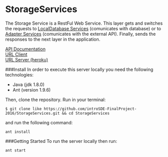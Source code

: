 # StorageServices
The Storage Service is a RestFul Web Service. This layer gets and switches the requests to [LocalDatabase Services](https://github.com/introSDE-FinalProject-2016/LocalDatabaseServices) (comunicates with database) or to [Adapter Services](https://github.com/introSDE-FinalProject-2016/AdapterServices) (comunicates with the external API). Finally, sends the responses to the next layer in the application.


[API Documentation](http://docs.storageservices.apiary.io/#)  
[URL Client](https://github.com/introSDE-FinalProject-2016/Telegram-Bot)  
[URL Server (heroku)](https://warm-hamlet-95336.herokuapp.com/sdelab/storage-service/) 


###Install
In order to execute this server locally you need the following technologies:

* Java (jdk 1.8.0)
* Ant (version 1.9.6)

Then, clone the repository. Run in your terminal:

```
$ git clone like https://github.com/introSDE-FinalProject-2016/StorageServices.git && cd StorageServices
```

and run the following command:
```
ant install
```

###Getting Started
To run the server locally then run:
```
ant start
```